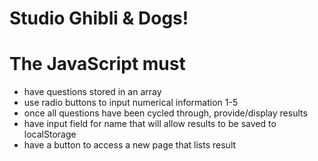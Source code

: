 # Studio Ghibli & Dogs!

# The JavaScript must
- have questions stored in an array
- use radio buttons to input numerical information 1-5
- once all questions have been cycled through, provide/display results
- have input field for name that will allow results to be saved to localStorage
- have a button to access a new page that lists result